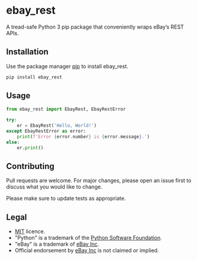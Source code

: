 # ebay_rest
A tread-safe Python 3 pip package that conveniently wraps eBay’s REST APIs.

## Installation

Use the package manager [pip](https://pip.pypa.io/en/stable/) to install ebay_rest.

```bash
pip install ebay_rest
```

## Usage

```python
from ebay_rest import EbayRest, EbayRestError

try:
    er = EbayRest('Hello, World!')
except EbayRestError as error:
    print(f'Error {error.number} is {error.message}.')
else:
    er.print()
```

## Contributing
Pull requests are welcome. For major changes, please open an issue first to discuss what you would like to change.

Please make sure to update tests as appropriate.

## Legal
* [MIT](https://github.com/matecsaj/ebay_rest/blob/main/LICENSE) licence.
* "Python" is a trademark of the [Python Software Foundation](https://www.python.org/psf/).
* "eBay" is a trademark of [eBay Inc](https://www.ebay.com).
* Official endorsement by [eBay Inc](https://www.ebay.com) is not claimed or implied.